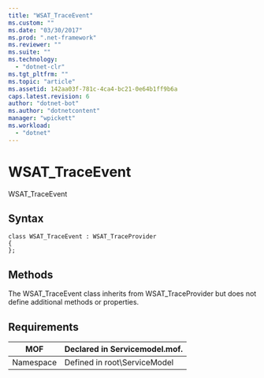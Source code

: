 ```yaml
---
title: "WSAT_TraceEvent"
ms.custom: ""
ms.date: "03/30/2017"
ms.prod: ".net-framework"
ms.reviewer: ""
ms.suite: ""
ms.technology: 
  - "dotnet-clr"
ms.tgt_pltfrm: ""
ms.topic: "article"
ms.assetid: 142aa03f-781c-4ca4-bc21-0e64b1ff9b6a
caps.latest.revision: 6
author: "dotnet-bot"
ms.author: "dotnetcontent"
manager: "wpickett"
ms.workload: 
  - "dotnet"
---
```

# WSAT_TraceEvent
WSAT_TraceEvent  

## Syntax  

```  
class WSAT_TraceEvent : WSAT_TraceProvider  
{  
};  
```  

## Methods  
 The WSAT_TraceEvent class inherits from WSAT_TraceProvider but does not define additional methods or properties.  

## Requirements  


|    MOF    | Declared in Servicemodel.mof. |
|-----------|-------------------------------|
| Namespace | Defined in root\ServiceModel  |

